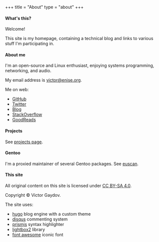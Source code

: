 +++
title = "About"
type = "about"
+++

#### What's this?

Welcome!

This site is my homepage, containing a technical blog and links to various stuff I'm participating in.

#### About me

I'm an open-source and Linux enthusiast, enjoying systems programming, networking, and audio.

My email address is victor@enise.org.

Me on web:

* [GitHub](https://github.com/gavv)
* [Twitter](https://twitter.com/gavv42)
* [Blog](https://gavv.github.io/blog)
* [StackOverflow](https://stackoverflow.com/users/3169754/gavv)
* [GoodReads](https://www.goodreads.com/user/show/46643060-victor-gaydov)

#### Projects

See [projects page](/projects).

#### Gentoo

I'm a proxied maintainer of several Gentoo packages. See [euscan](http://euscan.gentooexperimental.org/maintainers/victor%40enise.org/).

#### This site

All original content on this site is licensed under [CC BY-SA 4.0](https://creativecommons.org/licenses/by-sa/4.0/).

Copyright © Victor Gaydov.

The site uses:

* [hugo](https://gohugo.io/) blog engine with a custom theme
* [disqus](https://disqus.com/) commenting system
* [prismjs](http://prismjs.com/) syntax highlighter
* [lightbox2](http://lokeshdhakar.com/projects/lightbox2/) library
* [font awesome](http://fontawesome.io/) iconic font

